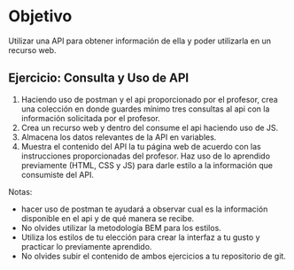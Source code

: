 # Objetivo
Utilizar una API para obtener información de ella y poder utilizarla en un recurso web.
## Ejercicio: Consulta y Uso de API
1.	Haciendo uso de postman y el api proporcionado por el profesor, crea una colección en donde guardes mínimo tres consultas al api con la información solicitada por el profesor.
2.	Crea un recurso web y dentro del consume el api haciendo uso de JS.
3.	Almacena los datos relevantes de la API en variables.
4.	Muestra el contenido del API la tu página web de acuerdo con las instrucciones proporcionadas del profesor.
Haz uso de lo aprendido previamente (HTML, CSS y JS) para darle estilo a la información que consumiste del API.

Notas:
* hacer uso de postman te ayudará a observar cual es la información disponible en el api y de qué manera se recibe.
* No olvides utilizar la metodología BEM para los estilos.
* Utiliza los estilos de tu elección para crear la interfaz a tu gusto y practicar lo previamente aprendido.
* No olvides subir el contenido de ambos ejercicios a tu repositorio de git.
